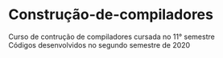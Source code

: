 # Construção-de-compiladores
Curso de contrução de compiladores cursada no 11° semestre  
Códigos desenvolvidos no segundo semestre de 2020
